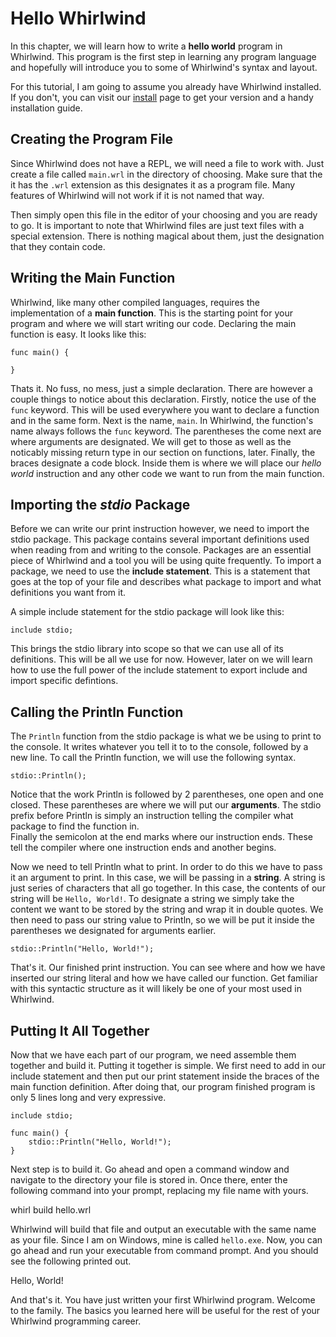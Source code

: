 # Hello Whirlwind

In this chapter, we will learn how to write a **hello world** program in Whirlwind.
This program is the first step in learning any program language and hopefully will
introduce you to some of Whirlwind's syntax and layout.

For this tutorial, I am going to assume you already have Whirlwind installed.  If you
don't, you can visit our [install](/install) page to get your version and a handy installation guide.

## Creating the Program File

Since Whirlwind does not have a REPL, we will need a file to work with.  Just create a file called
`main.wrl` in the directory of choosing.  Make sure that the it has the `.wrl` extension as this
designates it as a program file.  Many features of Whirlwind will not work if it is not named that way.

Then simply open this file in the editor of your choosing and you are ready to go.  It is important to
note that Whirlwind files are just text files with a special extension.  There is nothing magical about
them, just the designation that they contain code.

## Writing the Main Function

Whirlwind, like many other compiled languages, requires the implementation of a **main function**.  This
is the starting point for your program and where we will start writing our code.  Declaring the main
function is easy.  It looks like this:

    func main() {

    }

Thats it.  No fuss, no mess, just a simple declaration.  There are however a couple things to notice about
this declaration.  Firstly, notice the use of the `func` keyword.  This will be used everywhere you want to
declare a function and in the same form.  Next is the name, `main`.  In Whirlwind, the function's name always
follows the `func` keyword.  The parentheses the come next are where arguments are designated.  We will get to
those as well as the noticably missing return type in our section on functions, later.  Finally, the braces
designate a code block.  Inside them is where we will place our *hello world* instruction and any other code
we want to run from the main function.

## Importing the *stdio* Package

Before we can write our print instruction however, we need to import the stdio package.  This package contains
several important definitions used when reading from and writing to the console.  Packages are an essential
piece of Whirlwind and a tool you will be using quite frequently.  To import a package, we need to use the
**include statement**.  This is a statement that goes at the top of your file and describes what package to import
and what definitions you want from it.

A simple include statement for the stdio package will look like this:

    include stdio;

This brings the stdio library into scope so that we can use all of its definitions.  This will be all we use for now.
However, later on we will learn how to use the full power of the include statement to export include and import specific
defintions.

## Calling the Println Function

The `Println` function from the stdio package is what we be using to print to the console.  It writes whatever you tell it
to to the console, followed by a new line.  To call the Println function, we will use the following syntax.

    stdio::Println();

Notice that the work Println is followed by 2 parentheses, one open and one closed.  These parentheses are where we will put our
**arguments**. The stdio prefix before Println is simply an instruction telling the compiler what package to find the function in.  
Finally the semicolon at the end marks where our instruction ends.  These tell the compiler where one instruction ends and another begins.

Now we need to tell Println what to print.  In order to do this we have to pass it an argument to print.  In this case, we will be
passing in a **string**.  A string is just series of characters that all go together.  In this case, the contents of our string will be
`Hello, World!`. To designate a string we simply take the content we want to be stored by the string and wrap it in double quotes.  We then
need to pass our string value to Println, so we will be put it inside the parentheses we designated for arguments earlier.

    stdio::Println("Hello, World!");

That's it.  Our finished print instruction.  You can see where and how we have inserted our string literal and how we have called our function.
Get familiar with this syntactic structure as it will likely be one of your most used in Whirlwind.

## Putting It All Together

Now that we have each part of our program, we need assemble them together and build it. Putting it together is simple.  We first need to add
in our include statement and then put our print statement inside the braces of the main function definition.  After doing that, our program finished program
is only 5 lines long and very expressive.

    include stdio;

    func main() {
        stdio::Println("Hello, World!");
    }

Next step is to build it.  Go ahead and open a command window and navigate to the directory your file is stored in.  Once there, enter
the following command into your prompt, replacing my file name with yours.

<div class="command-window">
    whirl build hello.wrl
</div>

Whirlwind will build that file and output an executable with the same name as your file.  Since I am on Windows, mine is called `hello.exe`.
Now, you can go ahead and run your executable from command prompt.  And you should see the following printed out.

<div class="command-window">
    Hello, World!
</div>

And that's it. You have just written your first Whirlwind program.  Welcome to the family.  The basics you learned here will be useful for the
rest of your Whirlwind programming career. 
